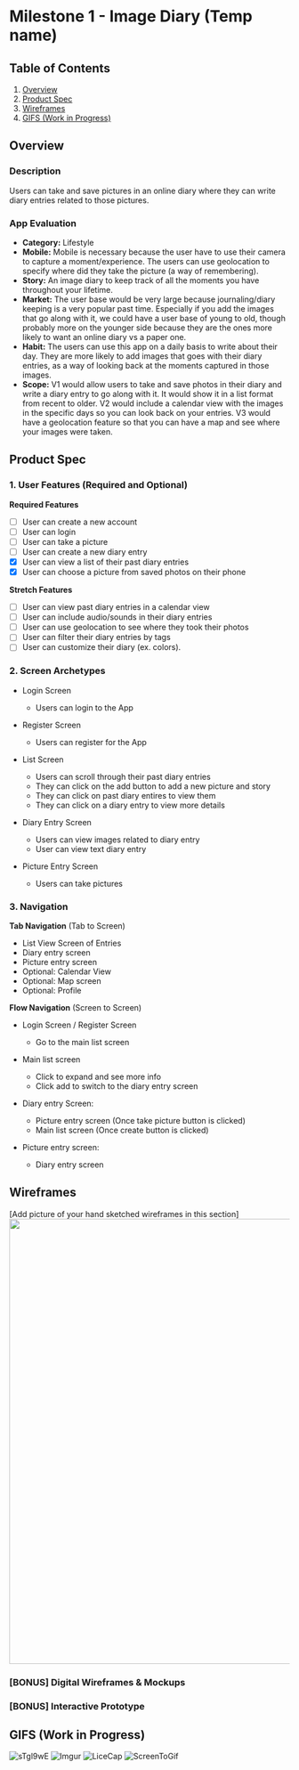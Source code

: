 # Milestone 1 - Image Diary (Temp name)

## Table of Contents

1. [Overview](#Overview)
1. [Product Spec](#Product-Spec)
1. [Wireframes](#Wireframes)
1. [GIFS (Work in Progress)](#GIFS)

## Overview

### Description

Users can take and save pictures in an online diary where they can write diary entries related to those pictures.

### App Evaluation

   - **Category:** Lifestyle
   - **Mobile:** Mobile is necessary because the user have to use their camera to capture a moment/experience. The users can use geolocation to specify where did they take the picture (a way of remembering).
   - **Story:** An image diary to keep track of all the moments you have throughout your lifetime.
   - **Market:** The user base would be very large because journaling/diary keeping is a very popular past time. Especially if you add the images that go along with it, we could have a user base of young to old, though probably more on the younger side because they are the ones more likely to want an online diary vs a paper one.
   - **Habit:** The users can use this app on a daily basis to write about their day. They are more likely to add images that goes with their diary entries, as a way of looking back at the moments captured in those images.
   - **Scope:** V1 would allow users to take and save photos in their diary and write a diary entry to go along with it. It would show it in a list format from recent to older. V2 would include a calendar view with the images in the specific days so you can look back on your entries. V3 would have a geolocation feature so that you can have a map and see where your images were taken.

## Product Spec

### 1. User Features (Required and Optional)

**Required Features**

- [ ] User can create a new account
- [ ] User can login
- [ ] User can take a picture
- [ ] User can create a new diary entry
- [X] User can view a list of their past diary entries
- [X] User can choose a picture from saved photos on their phone

**Stretch Features**

- [ ] User can view past diary entries in a calendar view
- [ ] User can include audio/sounds in their diary entries
- [ ] User can use geolocation to see where they took their photos
- [ ] User can filter their diary entries by tags
- [ ] User can customize their diary (ex. colors).

### 2. Screen Archetypes

- Login Screen 
  - Users can login to the App
 
- Register Screen
  - Users can register for the App

- List Screen
  - Users can scroll through their past diary entries
  - They can click on the add button to add a new picture and story
  - They can click on past diary entires to view them
  - They can click on a diary entry to view more details
 
- Diary Entry Screen
    - Users can view images related to diary entry
    - User can view text diary entry
    
- Picture Entry Screen
  - Users can take pictures

### 3. Navigation

**Tab Navigation** (Tab to Screen)

* List View Screen of Entries
* Diary entry screen
* Picture entry screen
* Optional: Calendar View
* Optional: Map screen
* Optional: Profile

**Flow Navigation** (Screen to Screen)

- Login Screen / Register Screen
  - Go to the main list screen

- Main list screen
  - Click to expand and see more info
  - Click add to switch to the diary entry screen
  
- Diary entry Screen:
  - Picture entry screen (Once take picture button is clicked)
  - Main list screen (Once create button is clicked)

- Picture entry screen:
  - Diary entry screen
 


## Wireframes

[Add picture of your hand sketched wireframes in this section]
<img src="https://i.imgur.com/KgIs5qZ.png" width=800>

### [BONUS] Digital Wireframes & Mockups

### [BONUS] Interactive Prototype

## GIFS (Work in Progress)
![sTgl9wE](https://user-images.githubusercontent.com/99567644/200097937-63dd2756-7e8f-4c85-a599-194ba6eb6635.gif)
![Imgur](https://github.com/Codepath-Projects/Image-Diary/blob/main/ezgif.com-gif-maker.gif)
![LiceCap](https://github.com/Codepath-Projects/Image-Diary/blob/main/Group%20Project.gif)
![ScreenToGif](https://github.com/Codepath-Projects/Image-Diary/blob/main/tabnav.gif)

